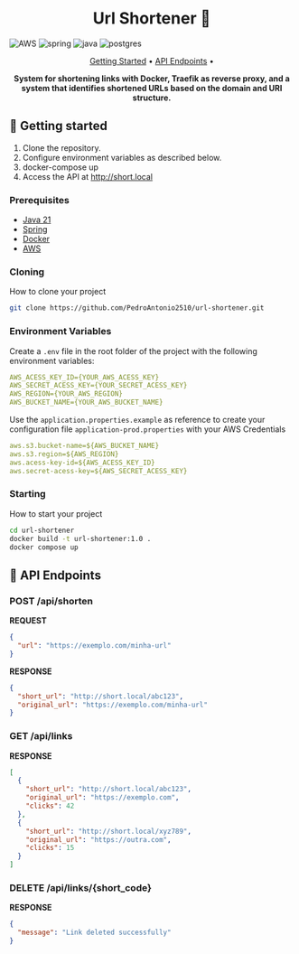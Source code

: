 
[JAVA_BADGE]:https://img.shields.io/badge/java-%23ED8B00.svg?style=for-the-badge&logo=openjdk&logoColor=white
[SPRING_BADGE]: https://img.shields.io/badge/spring-%236DB33F.svg?style=for-the-badge&logo=spring&logoColor=white
[AWS_BADGE]:https://img.shields.io/badge/AWS-%23FF9900.svg?style=for-the-badge&logo=amazon-aws&logoColor=white
[POSTGRES_BADGE]:https://img.shields.io/badge/postgres-%23316192.svg?style=for-the-badge&logo=postgresql&logoColor=white


<h1 align="center" style="font-weight: bold;">Url Shortener 🔗</h1>

![AWS][AWS_BADGE]
![spring][SPRING_BADGE]
![java][JAVA_BADGE]
![postgres][POSTGRES_BADGE]

<p align="center">
 <a href="#started">Getting Started</a> • 
  <a href="#routes">API Endpoints</a> •
</p>

<p align="center">
  <b>System for shortening links with Docker, Traefik as reverse proxy, and a system that identifies shortened URLs based on the domain and URl structure.</b>
</p>

<h2 id="started">🚀 Getting started</h2>

1. Clone the repository.
2. Configure environment variables as described below.
3. docker-compose up
4. Access the API at http://short.local

<h3>Prerequisites</h3>

- [Java 21]()
- [Spring]()
- [Docker]()
- [AWS]()

<h3>Cloning</h3>

How to clone your project

```bash
git clone https://github.com/PedroAntonio2510/url-shortener.git
```

<h3> Environment Variables</h3>

Create a `.env` file in the root folder of the project with the following environment variables:
```yaml
AWS_ACESS_KEY_ID={YOUR_AWS_ACESS_KEY}
AWS_SECRET_ACESS_KEY={YOUR_SECRET_ACESS_KEY}
AWS_REGION={YOUR_AWS_REGION}
AWS_BUCKET_NAME={YOUR_AWS_BUCKET_NAME}
```
Use the `application.properties.example` as reference to create your configuration file `application-prod.properties` with your AWS Credentials

```yaml
aws.s3.bucket-name=${AWS_BUCKET_NAME}
aws.s3.region=${AWS_REGION}
aws.acess-key-id=${AWS_ACESS_KEY_ID}
aws.secret-acess-key=${AWS_SECRET_ACESS_KEY}
```

<h3>Starting</h3>

How to start your project

```bash
cd url-shortener
docker build -t url-shortener:1.0 . 
docker compose up
``````


<h2 id="routes">📍 API Endpoints</h2>

<h3 id="post-auth-detail">POST /api/shorten</h3>

**REQUEST**
```json
{
  "url": "https://exemplo.com/minha-url"
}
```

**RESPONSE**
```json
{
  "short_url": "http://short.local/abc123",
  "original_url": "https://exemplo.com/minha-url"
}
```

<h3 id="get-auth-detail">GET /api/links</h3>

**RESPONSE**
```json
[
  {
    "short_url": "http://short.local/abc123",
    "original_url": "https://exemplo.com",
    "clicks": 42
  },
  {
    "short_url": "http://short.local/xyz789",
    "original_url": "https://outra.com",
    "clicks": 15
  }
]
```
<h3 id="get-auth-detail">DELETE /api/links/{short_code}</h3>

**RESPONSE**
```json
{
  "message": "Link deleted successfully"
}
```
